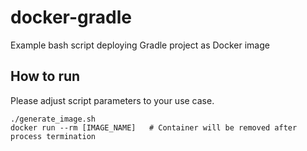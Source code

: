 # docker-gradle

Example bash script deploying Gradle project as Docker image

## How to run

Please adjust script parameters to your use case.

```
./generate_image.sh
docker run --rm [IMAGE_NAME]   # Container will be removed after process termination 
```
